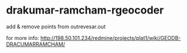 # drakumar-ramcham-rgeocoder
add &amp; remove points from outrevesar.out 

for more info:
http://198.50.101.234/redmine/projects/plat1/wiki/GEODB-DRACUMARRAMCHAM/

